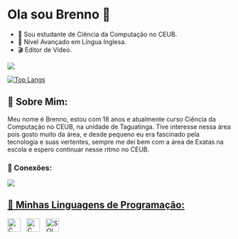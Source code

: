 # Ola sou Brenno 👋
- 🔭 Sou estudante de Ciência da Computação no CEUB.
- 📖 Nivel Avançado em Língua Inglesa.
- 🎬 Editor de Vídeo.
<picture>
  <source
    srcset="https://github-readme-stats.vercel.app/api?username=Brenn01007&show_icons=true&theme=dark"
    media="(prefers-color-scheme: dark)"
  />
  <source
    srcset="https://github-readme-stats.vercel.app/api?username=Brenn01007&show_icons=true"
    media="(prefers-color-scheme: light), (prefers-color-scheme: no-preference)"
  />
  <img src="https://github-readme-stats.vercel.app/api?username=Brenn01007&show_icons=true" />
</picture>

[![Top Langs](https://github-readme-stats.vercel.app/api/top-langs/?username=Brenn01007)](https://github.com/anuraghazra/github-readme-stats)

## 👤 Sobre Mim: 

Meu nome é Brenno, estou com 18 anos e atualmente curso Ciência da Computação no CEUB, na unidade de Taguatinga. Tive interesse nessa área pois gosto muito da área, e desde pequeno eu era fascinado pela tecnologia e suas vertentes, sempre me dei bem com a área de Exatas na escola e espero continuar nesse ritmo no CEUB. 

### 🔗 Conexões:
<div>
  <a href="https://www.linkedin.com/in/brenno-costa-bb650a352/" target="_blank"><img src="https://img.shields.io/badge/-LinkedIn-%230077B5?style=for-the-badge&logo-linkedin&logoColor=white" target="_blank></a>
width="200px"
</div>
          
## 🧰 Minhas Linguagens de Programação:

<img
  align="left"
  alt="C"
title="C"
width="30px"
style="padding-right: 10px;"
src="https://cdn.jsdelivr.net/gh/devicons/devicon@latest/icons/c/c-original.svg" />

<img
  align="left"
  alt="C"
title="C"
width="30px"
style="padding-right: 10px;"
src="https://cdn.jsdelivr.net/gh/devicons/devicon@latest/icons/python/python-original.svg" />

<img
  align="left"
  alt="SQL"
title="SQL"
width="30px"
style="padding-right: 10px;"
src="https://cdn.jsdelivr.net/gh/devicons/devicon@latest/icons/azuresqldatabase/azuresqldatabase-original.svg" />



<!--
**Brenn01007/Brenn01007** is a ✨ _special_ ✨ repository because its `README.md` (this file) appears on your GitHub profile.

Here are some ideas to get you started:


-->
